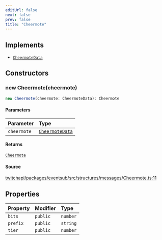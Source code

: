 ```yaml
---
editUrl: false
next: false
prev: false
title: "Cheermote"
---
```


## Implements

- [`CheermoteData`](/api/eventsub/interfaces/cheermotedata/)

## Constructors

### new Cheermote(cheermote)

```ts
new Cheermote(cheermote: CheermoteData): Cheermote
```

#### Parameters

| Parameter | Type |
| :------ | :------ |
| `cheermote` | [`CheermoteData`](/api/eventsub/interfaces/cheermotedata/) |

#### Returns

[`Cheermote`](/api/eventsub/classes/cheermote/)

#### Source

[twitchapi/packages/eventsub/src/structures/messages/Cheermote.ts:11](https://github.com/pablornc/twitchapi//blob/f8a75ccd701e54db4c91e2b0128974da23f25d14/packages/eventsub/src/structures/messages/Cheermote.ts#L11)

## Properties

| Property | Modifier | Type |
| :------ | :------ | :------ |
| `bits` | `public` | `number` |
| `prefix` | `public` | `string` |
| `tier` | `public` | `number` |
